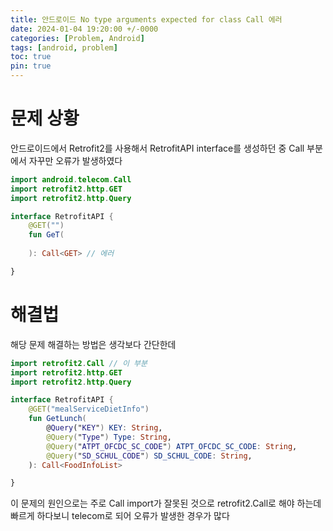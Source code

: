 ```yaml
---
title: 안드로이드 No type arguments expected for class Call 에러
date: 2024-01-04 19:20:00 +/-0000
categories: [Problem, Android]
tags: [android, problem]
toc: true
pin: true
---
```


# 문제 상황

안드로이드에서 Retrofit2를 사용해서 RetrofitAPI interface를 생성하던 중 Call 부분에서 자꾸만 오류가 발생하였다

~~~kotlin
import android.telecom.Call 
import retrofit2.http.GET
import retrofit2.http.Query

interface RetrofitAPI {
    @GET("")
    fun GeT(
        
    ): Call<GET> // 에러

}
~~~

# 해결법

해당 문제 해결하는 방법은 생각보다 간단한데

~~~kotlin
import retrofit2.Call // 이 부분
import retrofit2.http.GET
import retrofit2.http.Query

interface RetrofitAPI {
    @GET("mealServiceDietInfo")
    fun GetLunch(
        @Query("KEY") KEY: String,
        @Query("Type") Type: String,
        @Query("ATPT_OFCDC_SC_CODE") ATPT_OFCDC_SC_CODE: String,
        @Query("SD_SCHUL_CODE") SD_SCHUL_CODE: String,
    ): Call<FoodInfoList>

}
~~~

이 문제의 원인으로는 주로 Call import가 잘못된 것으로 retrofit2.Call로 해야 하는데 빠르게 하다보니 telecom로 되어 오류가 발생한 경우가 많다